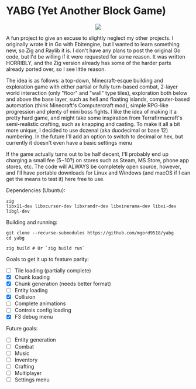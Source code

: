 # YABG (Yet Another Block Game)

<p align="center"><img src="resources/yabg.avif"/></p>

A fun project to give an excuse to slightly neglect my other projects.
I originally wrote it in Go with Ebitengine, but I wanted to learn something
new, so Zig and Raylib it is. I don't have any plans to post the original Go
code, but I'd be willing if it were requested for some reason. It was written
HORRIBLY, and the Zig version already has some of the harder parts already
ported over, so I see little reason.

The idea is as follows: a top-down, Minecraft-esque building and exploration 
game with either partial or fully turn-based combat, 2-layer world interaction
(only "floor" and "wall" type tiles), exploration both below and above the base
layer, such as hell and floating islands, computer-based automation (think
Minecraft's Computercraft mod), simple RPG-like progression and plenty of mini
boss fights. I like the idea of making it a pretty hard game, and might take
some inspiration from Terrafirmacraft's semi-realistic crafting, such as
knapping and casting. To make it all a bit more unique, I decided to use
dozenal (aka duodecimal or base 12) numbering. In the future I'll add an option
to switch to decimal or hex, but currently it doesn't even have a basic settings
menu

If the game actually turns out to be half decent, I'll probably end up charging
a small fee ($5-$10?) on stores such as Steam, MS Store, phone app stores, etc.
The code will ALWAYS be completely open source, however, and I'll have portable
downloads for Linux and Windows (and macOS if I can get the means to test it)
here free to use.

Dependencies (Ubuntu):
```
zig
libx11-dev libxcursor-dev libxrandr-dev libxinerama-dev libxi-dev
libgl-dev
```

Building and running:
```
git clone --recurse-submodules https://github.com/mgord9518/yabg
cd yabg

zig build # Or `zig build run`
```

Goals to get it up to feature parity:
 - [ ] Tile loading (partially complete)
 - [X] Chunk loading
 - [X] Chunk generation (needs better format)
 - [ ] Entity loading
 - [X] Collision
 - [ ] Complete animations
 - [ ] Controls config loading
 - [X] F3 debug menu

Future goals:
 - [ ] Entity generation
 - [ ] Combat
 - [ ] Music
 - [ ] Inventory
 - [ ] Crafting
 - [ ] Multiplayer
 - [ ] Settings menu
